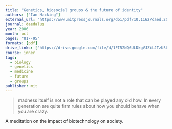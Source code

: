 ```yaml
---
title: "Genetics, biosocial groups & the future of identity"
authors: ["Ian Hacking"]
external_url: "https://www.mitpressjournals.org/doi/pdf/10.1162/daed.2006.135.4.81"
journal: daedalus
year: 2006
month: oct
pages: "81--95"
formats: [pdf]
drive_links: ["https://drive.google.com/file/d/1FI52NQ6ULDkgVJZiLJTzUSLA4E_GoOzI/view?usp=drivesdk"]
course: inner
tags:
  - biology
  - genetics
  - medicine
  - future
  - groups
publisher: mit
---
```


> madness itself is not a role that can be played any old how. In every generation are quite firm rules about how you should behave when you are crazy.

A meditation on the impact of biotechnology on society.
